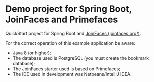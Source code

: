 # Demo project for Spring Boot, JoinFaces and Primefaces

QuickStart project for Spring Boot and [JoinFaces (joinfaces.org/)](http://joinfaces.org/).

For the correct operation of this example application be aware:

* Java 8  (or higher);
* The database used is PostgreSQL (you must create the bookmark database);
* The JoinFaces starter used is based on Primefaces;
* The IDE used in development was Netbeans/IntelliJ IDEA.